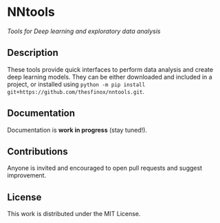# NNtools

*Tools for Deep learning and exploratory data analysis*


## Description

These tools provide quick interfaces to perform data analysis and create deep learning models.
They can be either downloaded and included in a project, or installed using `python -m pip install git+https://github.com/thesfinox/nntools.git`.

## Documentation

Documentation is **work in progress** (stay tuned!).

## Contributions

Anyone is invited and encouraged to open pull requests and suggest improvement.

## License

This work is distributed under the MIT License.

